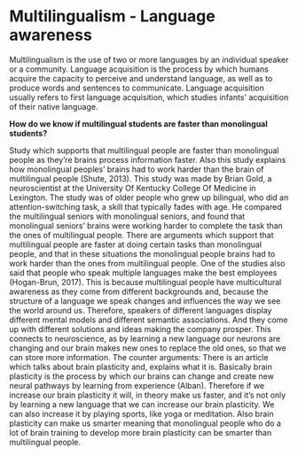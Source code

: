 <!DOCTYPE html>
<head>
  
</head>
<body>
  <h1>Multilingualism - Language awareness</h1>
  <p>Multilingualism is the use of two or more languages by an individual speaker or a community. Language acquisition is the process by which humans acquire the capacity to perceive and understand language, as well as to produce words and sentences to communicate. Language acquisition usually refers to first language acquisition, which studies infants' acquisition of their native language.</p>
  <p><b>How do we know if multilingual students are faster than monolingual students?</b></p>
  <p>Study which supports that multilingual people are faster than monolingual people as they’re brains process information faster. Also this study explains how monolingual peoples’ brains had to work harder than the brain of multilingual people (Shute, 2013). This study was made by Brian Gold, a neuroscientist at the University Of Kentucky College Of Medicine in Lexington. The study was of older people who grew up bilingual, who did an attention-switching task, a skill that typically fades with age. He compared the multilingual seniors with monolingual seniors, and found that monolingual seniors’ brains were working harder to complete the task than the ones of multilingual people. There are arguments which support that multilingual people are faster at doing certain tasks than monolingual people, and that in these situations the monolingual people brains had to work harder than the ones from multilingual people. One of the studies also said that people who speak multiple languages make the best employees (Hogan-Brun, 2017). This is because multilingual people have multicultural awareness as they come from different backgrounds and, because the structure of a language we speak changes and influences the way we see the world around us. Therefore, speakers of different languages display different mental models and different semantic associations. And they come up with different solutions and ideas making the company prosper. This connects to neuroscience, as by learning a new language our neurons are changing and our brain makes new ones to replace the old ones, so that we can store more information.
The counter arguments:
There is an article which talks about brain plasticity and, explains what it is. Basically brain plasticity is the process by which our brains can change and create new neural pathways by learning from experience (Alban). Therefore if we increase our brain plasticity it will, in theory make us faster, and it’s not only by learning a new language that we can increase our brain plasticity. We can also increase it by playing sports, like yoga or meditation. Also brain plasticity can make us smarter meaning that monolingual people who do a lot of brain training to develop more brain plasticity can be smarter than multilingual people.</p>

  
</body>
</html>

